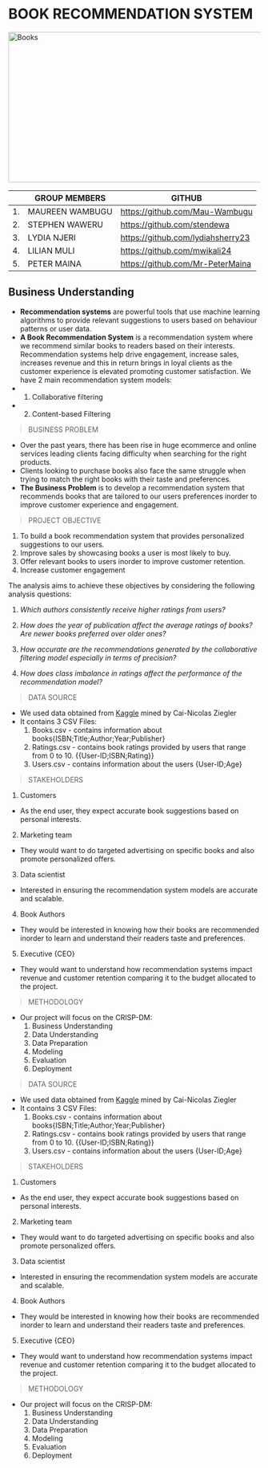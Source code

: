 # BOOK RECOMMENDATION SYSTEM

<img src="Images/books.jpg" alt="Books" width="700" height = "300"/>

| | GROUP MEMBERS | GITHUB | 
| --- | --- | --- |
| 1. | MAUREEN WAMBUGU | https://github.com/Mau-Wambugu |
| 2. | STEPHEN WAWERU | https://github.com/stendewa|
| 3. | LYDIA NJERI | https://github.com/lydiahsherry23 |
| 4. | LILIAN MULI | https://github.com/mwikali24 |
| 5. | PETER MAINA | https://github.com/Mr-PeterMaina |

## Business Understanding
* **Recommendation systems** are powerful tools that use machine learning algorithms to provide relevant suggestions to users based on behaviour patterns or user data.
* **A Book Recommendation System** is a recommendation system where we recommend similar books to readers based on their interests.
Recommendation systems help drive engagement, increase sales, increases revenue and this in return brings in loyal clients as the customer experience is elevated promoting customer satisfaction.
We have 2 main recommendation system models:
* 1. Collaborative filtering
* 2. Content-based Filtering

> BUSINESS PROBLEM  
* Over the past years, there has been rise in huge ecommerce and online services leading clients facing difficulty when searching for the right products.
* Clients looking to purchase books also face the same struggle when trying to match the right books with their taste and preferences.
* **The Business Problem** is to develop a recommendation system that recommends books that are tailored to our users preferences inorder to improve customer experience and engagement.
> PROJECT OBJECTIVE
1. To build a book recommendation system that provides personalized suggestions to our users.
2. Improve sales by showcasing books a user is most likely to buy.
3. Offer relevant books to users inorder to improve customer retention.
4. Increase customer engagement

The analysis aims to achieve these objectives by considering the following analysis questions:

1. *Which authors consistently receive higher ratings from users?*

2. *How does the year of publication affect the average ratings of books? Are newer books preferred over older ones?*

3. *How accurate are the recommendations generated by the collaborative filtering model especially in terms of precision?*

4. *How does class imbalance in ratings affect the performance of the recommendation model?*


> DATA SOURCE   
* We used data obtained from [Kaggle]("https://www.kaggle.com/datasets/somnambwl/bookcrossing-dataset/data") mined by Cai-Nicolas Ziegler
* It contains 3 CSV Files:
    1. Books.csv - contains information about books{ISBN;Title;Author;Year;Publisher}
    2. Ratings.csv - contains book ratings provided by users  that range from 0 to 10. {{User-ID;ISBN;Rating}}
    3. Users.csv - contains information about the users {User-ID;Age}
> STAKEHOLDERS
1. Customers
* As the end user, they expect accurate book suggestions based on personal interests.
2. Marketing team
* They would want to do targeted advertising on specific books and also promote personalized offers.
3. Data scientist
* Interested in ensuring the recommendation system models are accurate and scalable.
4. Book Authors
* They would be interested in knowing how their books are recommended inorder to learn and understand their readers taste and preferences.
5. Executive {CEO}
* They would want to understand how recommendation systems impact revenue and customer retention comparing it to the budget allocated to the project.
> METHODOLOGY
* Our project will focus on the CRISP-DM:  
    1. Business Understanding
    2. Data Understanding
    3. Data Preparation
    4. Modeling
    5. Evaluation
    6. Deployment
> DATA SOURCE   
* We used data obtained from [Kaggle]("https://www.kaggle.com/datasets/somnambwl/bookcrossing-dataset/data") mined by Cai-Nicolas Ziegler
* It contains 3 CSV Files:
    1. Books.csv - contains information about books{ISBN;Title;Author;Year;Publisher}
    2. Ratings.csv - contains book ratings provided by users  that range from 0 to 10. {{User-ID;ISBN;Rating}}
    3. Users.csv - contains information about the users {User-ID;Age}
> STAKEHOLDERS
1. Customers
* As the end user, they expect accurate book suggestions based on personal interests.
2. Marketing team
* They would want to do targeted advertising on specific books and also promote personalized offers.
3. Data scientist
* Interested in ensuring the recommendation system models are accurate and scalable.
4. Book Authors
* They would be interested in knowing how their books are recommended inorder to learn and understand their readers taste and preferences.
5. Executive {CEO}
* They would want to understand how recommendation systems impact revenue and customer retention comparing it to the budget allocated to the project.
> METHODOLOGY
* Our project will focus on the CRISP-DM:  
    1. Business Understanding
    2. Data Understanding
    3. Data Preparation
    4. Modeling
    5. Evaluation
    6. Deployment

